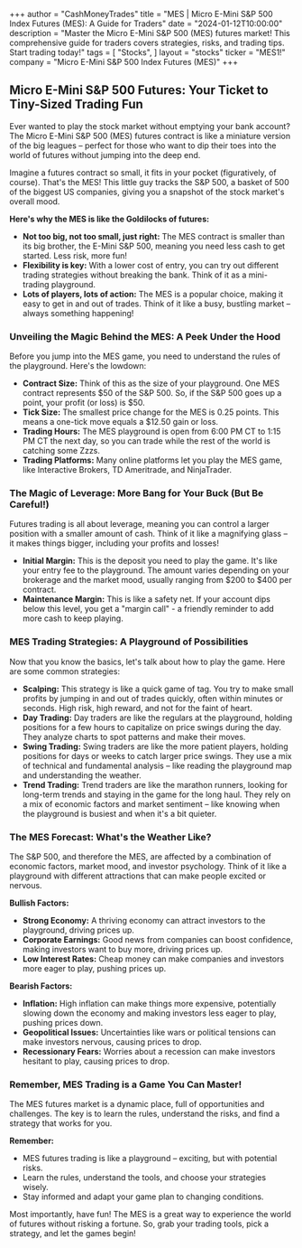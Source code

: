 +++
author = "CashMoneyTrades"
title = "MES |  Micro E-Mini S&P 500 Index Futures (MES): A Guide for Traders"
date = "2024-01-12T10:00:00"
description = "Master the Micro E-Mini S&P 500 (MES) futures market! This comprehensive guide for traders covers strategies, risks, and trading tips. Start trading today!"
tags = [
"Stocks",
]
layout = "stocks"
ticker = "MES1!"
company = "Micro E-Mini S&P 500 Index Futures (MES)"
+++
        


##  Micro E-Mini S&P 500 Futures:  Your Ticket to Tiny-Sized Trading Fun

Ever wanted to play the stock market without emptying your bank account?  The Micro E-Mini S&P 500 (MES) futures contract is like a miniature version of the big leagues – perfect for those who want to dip their toes into the world of futures without jumping into the deep end.

Imagine a futures contract so small, it fits in your pocket (figuratively, of course).  That's the MES!  This little guy tracks the S&P 500, a basket of 500 of the biggest US companies, giving you a snapshot of the stock market's overall mood.

**Here's why the MES is like the Goldilocks of futures:**

* **Not too big, not too small, just right:**  The MES contract is smaller than its big brother, the E-Mini S&P 500, meaning you need less cash to get started.  Less risk, more fun!
* **Flexibility is key:**  With a lower cost of entry, you can try out different trading strategies without breaking the bank. Think of it as a mini-trading playground.
* **Lots of players, lots of action:** The MES is a popular choice, making it easy to get in and out of trades.  Think of it like a busy, bustling market – always something happening!

###  Unveiling the Magic Behind the MES: A Peek Under the Hood

Before you jump into the MES game, you need to understand the rules of the playground. Here's the lowdown:

* **Contract Size:**  Think of this as the size of your playground. One MES contract represents $50 of the S&P 500.  So, if the S&P 500 goes up a point, your profit (or loss) is $50.
* **Tick Size:**  The smallest price change for the MES is 0.25 points. This means a one-tick move equals a $12.50 gain or loss. 
* **Trading Hours:**  The MES playground is open from 6:00 PM CT to 1:15 PM CT the next day, so you can trade while the rest of the world is catching some Zzzs.
* **Trading Platforms:**  Many online platforms let you play the MES game, like Interactive Brokers, TD Ameritrade, and NinjaTrader. 

### The Magic of Leverage:  More Bang for Your Buck (But Be Careful!)

Futures trading is all about leverage, meaning you can control a larger position with a smaller amount of cash.  Think of it like a magnifying glass – it makes things bigger, including your profits and losses!

* **Initial Margin:**  This is the deposit you need to play the game.  It's like your entry fee to the playground. The amount varies depending on your brokerage and the market mood, usually ranging from $200 to $400 per contract.
* **Maintenance Margin:**  This is like a safety net. If your account dips below this level, you get a "margin call" - a friendly reminder to add more cash to keep playing.

### MES Trading Strategies: A Playground of Possibilities

Now that you know the basics, let's talk about how to play the game. Here are some common strategies:

* **Scalping:**  This strategy is like a quick game of tag. You try to make small profits by jumping in and out of trades quickly, often within minutes or seconds.  High risk, high reward, and not for the faint of heart.
* **Day Trading:**  Day traders are like the regulars at the playground, holding positions for a few hours to capitalize on price swings during the day.  They analyze charts to spot patterns and make their moves.
* **Swing Trading:**  Swing traders are like the more patient players, holding positions for days or weeks to catch larger price swings.  They use a mix of technical and fundamental analysis – like reading the playground map and understanding the weather.
* **Trend Trading:**  Trend traders are like the marathon runners, looking for long-term trends and staying in the game for the long haul. They rely on a mix of economic factors and market sentiment – like knowing when the playground is busiest and when it's a bit quieter.

### The MES Forecast: What's the Weather Like?

The S&P 500, and therefore the MES, are affected by a combination of economic factors, market mood, and investor psychology. Think of it like a playground with different attractions that can make people excited or nervous. 

**Bullish Factors:**

* **Strong Economy:**  A thriving economy can attract investors to the playground, driving prices up.
* **Corporate Earnings:**  Good news from companies can boost confidence, making investors want to buy more, driving prices up.
* **Low Interest Rates:**  Cheap money can make companies and investors more eager to play, pushing prices up.

**Bearish Factors:**

* **Inflation:**  High inflation can make things more expensive, potentially slowing down the economy and making investors less eager to play, pushing prices down.
* **Geopolitical Issues:**  Uncertainties like wars or political tensions can make investors nervous, causing prices to drop. 
* **Recessionary Fears:**  Worries about a recession can make investors hesitant to play, causing prices to drop.

###  Remember, MES Trading is a Game You Can Master!

The MES futures market is a dynamic place, full of opportunities and challenges.  The key is to learn the rules, understand the risks, and find a strategy that works for you. 

**Remember:**

*  MES futures trading is like a playground – exciting, but with potential risks.
*  Learn the rules, understand the tools, and choose your strategies wisely.
*  Stay informed and adapt your game plan to changing conditions.

Most importantly, have fun!  The MES is a great way to experience the world of futures without risking a fortune.  So, grab your trading tools, pick a strategy, and let the games begin! 

        